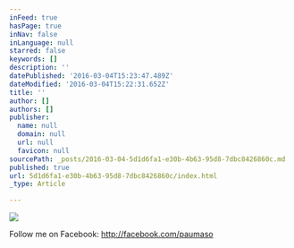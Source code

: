 ```yaml
---
inFeed: true
hasPage: true
inNav: false
inLanguage: null
starred: false
keywords: []
description: ''
datePublished: '2016-03-04T15:23:47.489Z'
dateModified: '2016-03-04T15:22:31.652Z'
title: ''
author: []
authors: []
publisher:
  name: null
  domain: null
  url: null
  favicon: null
sourcePath: _posts/2016-03-04-5d1d6fa1-e30b-4b63-95d8-7dbc8426860c.md
published: true
url: 5d1d6fa1-e30b-4b63-95d8-7dbc8426860c/index.html
_type: Article

---
```

![](https://the-grid-user-content.s3-us-west-2.amazonaws.com/403b829c-2a67-40f0-90ab-0127217a022b.jpg)

Follow me on Facebook: http://facebook.com/paumaso